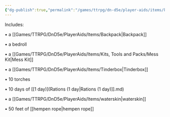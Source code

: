 ```yaml
---
{"dg-publish":true,"permalink":"/games/ttrpg/dn-d5e/player-aids/items/kits-tools-and-packs/explorer-s-pack/","tags":["TTRPG/DND/5e","utility","exploration","container"],"noteIcon":""}
---
```



Includes:  
  
• a [[Games/TTRPG/DnD5e/PlayerAids/Items/Backpack\|Backpack]]
  
• a bedroll
  
• a [[Games/TTRPG/DnD5e/PlayerAids/Items/Kits, Tools and Packs/Mess Kit\|Mess Kit]]
  
• a [[Games/TTRPG/DnD5e/PlayerAids/Items/Tinderbox\|Tinderbox]]
  
• 10 torches
  
• 10 days of [[1 day)](Rations (1 day\|Rations (1 day)]].md) 
  
• a [[Games/TTRPG/DnD5e/PlayerAids/Items/waterskin\|waterskin]]
  
• 50 feet of [[hempen rope\|hempen rope]]
